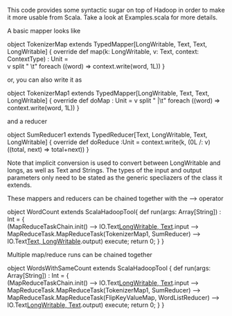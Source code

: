 This code provides some syntactic sugar on top of Hadoop in order to make
it more usable from Scala.  Take a look at Examples.scala for more
details.

A basic mapper looks like

object TokenizerMap extends TypedMapper[LongWritable, Text, Text, LongWritable] {
  override def map(k: LongWritable, v: Text, context: ContextType) : Unit =  
    v split " \t" foreach ((word) => context.write(word, 1L))
}

or, you can also write it as 

object TokenizerMap1 extends TypedMapper[LongWritable, Text, Text, LongWritable] {
  override def doMap : Unit = v split " |\t" foreach ((word) => context.write(word, 1L))
}

and a reducer

object SumReducer1 extends TypedReducer[Text, LongWritable, Text, LongWritable] {
  override def  doReduce :Unit = context.write(k, (0L /: v) ((total, next) => total+next))
}

Note that implicit conversion is used to convert between LongWritable and longs, as well as Text
and Strings.  The types of the input and output parameters only need to be stated as the
generic specliazers of the class it extends.

These mappers and reducers can be chained together with the --> operator 

object WordCount extends ScalaHadoopTool{ 
  def run(args: Array[String]) : Int = {  
    (MapReduceTaskChain.init() -->
     IO.Text[LongWritable, Text](args(0)).input                    -->  
     MapReduceTask.MapReduceTask(TokenizerMap1, SumReducer)         -->
     IO.Text[Text, LongWritable](args(1)).output) execute;
    return 0;
  }
}

Multiple map/reduce runs can be chained together

object WordsWithSameCount extends ScalaHadoopTool {
  def run(args: Array[String]) : Int = {  
    (MapReduceTaskChain.init() -->
    IO.Text[LongWritable, Text](args(0)).input                    -->  
    MapReduceTask.MapReduceTask(TokenizerMap1, SumReducer)        -->
    MapReduceTask.MapReduceTask(FlipKeyValueMap, WordListReducer) -->
    IO.Text[LongWritable, Text](args(1)).output) execute;
    return 0;
  }
}
